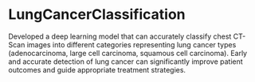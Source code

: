 # LungCancerClassification
Developed a deep learning model that can accurately classify chest CT-Scan images into different categories representing lung cancer types (adenocarcinoma, large cell carcinoma, squamous cell carcinoma). Early and accurate detection of lung cancer can significantly improve patient outcomes and guide appropriate treatment strategies.
